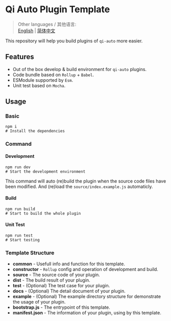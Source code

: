 # Qi Auto Plugin Template

> Other languages / 其他语言:  
> [English](./README.md) | [简体中文](./README.zh_CN.md)  

This repository will help you build plugins of `qi-auto` more easier.

## Features

- Out of the box develop & build environment for `qi-auto` plugins.
- Code bundle based on `Rollup` + `Babel`.
- ESModule supported by `Esm`.
- Unit test based on `Mocha`.

## Usage

### Basic

```
npm i
# Install the dependencies
```

### Command

#### Development

```
npm run dev
# Start the development environment
```

This command will auto (re)build the plugin when the source code files have been modified. And (re)load the `source/index.example.js` automaticly.

#### Build

```
npm run build
# Start to build the whole plugin
```

#### Unit Test

```
npm run test
# Start testing
```

### Template Structure

- **common** - Usefull info and function for this template.
- **constructor** - `Rollup` config and operation of development and build.
- **source** - The source code of your plugin.
- **dist** - The build result of your plugin.
- **test** - (Optional) The test case for your plugin.
- **docs** - (Optional) The detail document of your plugin.
- **example** - (Optional) The example directory structure for demonstrate the usage of your plugin.
- **bootstrap.js** - The entrypoint of this template.
- **manifest.json** - The information of your plugin, using by this template.